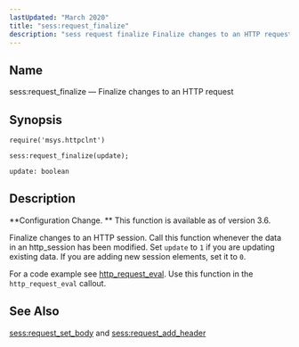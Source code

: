 ```yaml
---
lastUpdated: "March 2020"
title: "sess:request_finalize"
description: "sess request finalize Finalize changes to an HTTP request sess request finalize update Configuration Change This function is available as of version 3 6 Finalize changes to an HTTP session Call this function whenever the data in an http session has been modified Set update to 1 if you are..."
---
```


<a name="lua.ref.sess_request_finalize"></a> 
## Name

sess:request_finalize — Finalize changes to an HTTP request

<a name="idp23736112"></a> 
## Synopsis

`require('msys.httpclnt')`

`sess:request_finalize(update);`

`update: boolean`<a name="idp23739504"></a> 
## Description

**Configuration Change. ** This function is available as of version 3.6.

Finalize changes to an HTTP session. Call this function whenever the data in an http_session has been modified. Set `update` to `1` if you are updating existing data. If you are adding new session elements, set it to `0`.

For a code example see [http_request_eval](/momentum/3/3-push/push-http-request-eval). Use this function in the `http_request_eval` callout.

<a name="idp23746544"></a> 
## See Also

[sess:request_set_body](/momentum/3/3-reference/3-reference-lua-ref-sess-request-set-body) and [sess:request_add_header](/momentum/3/3-reference/3-reference-lua-ref-sess-request-add-header)